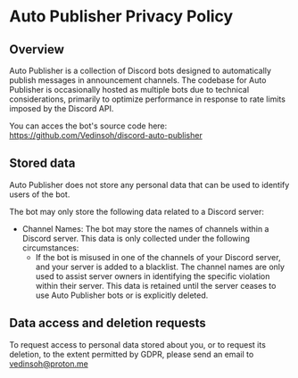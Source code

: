 # Auto Publisher Privacy Policy

## Overview
Auto Publisher is a collection of Discord bots designed to automatically publish messages in announcement channels. The codebase for Auto Publisher is occasionally hosted as multiple bots due to technical considerations, primarily to optimize performance in response to rate limits imposed by the Discord API.

You can acces the bot's source code here: https://github.com/Vedinsoh/discord-auto-publisher

## Stored data
Auto Publisher does not store any personal data that can be used to identify users of the bot.

The bot may only store the following data related to a Discord server:
- Channel Names: The bot may store the names of channels within a Discord server. This data is only collected under the following circumstances:
   - If the bot is misused in one of the channels of your Discord server, and your server is added to a blacklist. The channel names are only used to assist server owners in identifying the specific violation within their server. This data is retained until the server ceases to use Auto Publisher bots or is explicitly deleted.

## Data access and deletion requests
To request access to personal data stored about you, or to request its deletion, to the extent permitted by GDPR, please send an email to vedinsoh@proton.me
